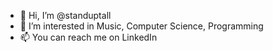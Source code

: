 - 👋 Hi, I’m @standuptall
- 👀 I’m interested in Music, Computer Science, Programming
- 📫 You can reach me on LinkedIn

<!---
standuptall/standuptall is a ✨ special ✨ repository because its `README.md` (this file) appears on your GitHub profile.
You can click the Preview link to take a look at your changes.
--->
